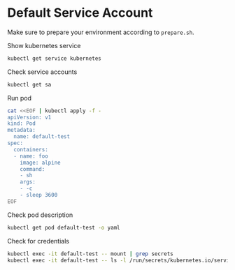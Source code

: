 # Default Service Account

Make sure to prepare your environment according to `prepare.sh`.

Show kubernetes service

```sh
kubectl get service kubernetes
```

Check service accounts

```sh
kubectl get sa
```

Run pod

```sh
cat <<EOF | kubectl apply -f -
apiVersion: v1
kind: Pod
metadata:
  name: default-test
spec:
  containers:
  - name: foo
    image: alpine
    command:
    - sh
    args:
    - -c
    - sleep 3600
EOF
```

Check pod description

```sh
kubectl get pod default-test -o yaml
```

Check for credentials

```sh
kubectl exec -it default-test -- mount | grep secrets
kubectl exec -it default-test -- ls -l /run/secrets/kubernetes.io/serviceaccount
```
